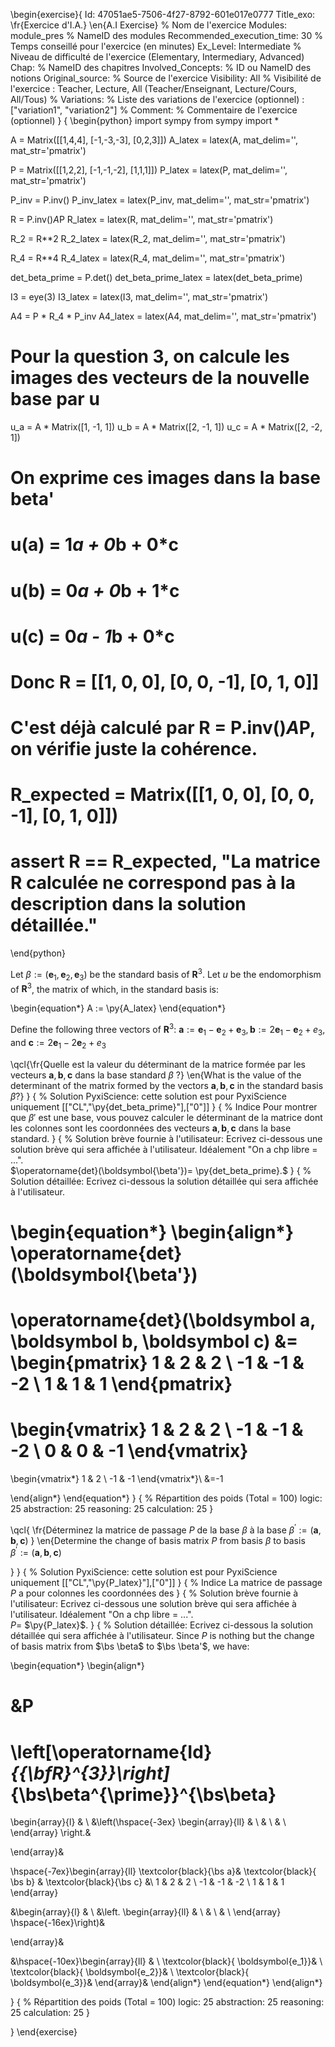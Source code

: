 
\begin{exercise}{
Id: 47051ae5-7506-4f27-8792-601e017e0777
Title_exo: \fr{Exercice d'I.A.} \en{A.I Exercise} % Nom de l'exercice
Modules: module_pres % NameID des modules
Recommended_execution_time: 30 % Temps conseillé pour l'exercice (en minutes)
Ex_Level: Intermediate % Niveau de difficulté de l'exercice (Elementary, Intermediary, Advanced)
Chap:  % NameID des chapitres
Involved_Concepts:  % ID ou NameID des notions 
Original_source:  % Source de l'exercice
Visibility: All % Visibilité de l'exercice : Teacher, Lecture, All (Teacher/Enseignant, Lecture/Cours, All/Tous)
% Variations: % Liste des variations de l'exercice (optionnel) : ["variation1", "variation2"]
% Comment: % Commentaire de l'exercice (optionnel)
}
{
\begin{python}
import sympy
from sympy import *

A = Matrix([[1,4,4], [-1,-3,-3], [0,2,3]])
A_latex = latex(A, mat_delim='', mat_str='pmatrix')

P = Matrix([[1,2,2], [-1,-1,-2], [1,1,1]])
P_latex = latex(P, mat_delim='', mat_str='pmatrix')

P_inv = P.inv()
P_inv_latex = latex(P_inv, mat_delim='', mat_str='pmatrix')

R = P.inv()*A*P
R_latex = latex(R, mat_delim='', mat_str='pmatrix')

R_2 = R**2
R_2_latex = latex(R_2, mat_delim='', mat_str='pmatrix')

R_4 = R**4
R_4_latex = latex(R_4, mat_delim='', mat_str='pmatrix')

det_beta_prime = P.det()
det_beta_prime_latex = latex(det_beta_prime)

I3 = eye(3)
I3_latex = latex(I3, mat_delim='', mat_str='pmatrix')

A4 = P * R_4 * P_inv
A4_latex = latex(A4, mat_delim='', mat_str='pmatrix')

# Pour la question 3, on calcule les images des vecteurs de la nouvelle base par u
u_a = A * Matrix([1, -1, 1])
u_b = A * Matrix([2, -1, 1])
u_c = A * Matrix([2, -2, 1])

# On exprime ces images dans la base beta'
# u(a) = 1*a + 0*b + 0*c
# u(b) = 0*a + 0*b + 1*c
# u(c) = 0*a - 1*b + 0*c
# Donc R = [[1, 0, 0], [0, 0, -1], [0, 1, 0]]
# C'est déjà calculé par R = P.inv()*A*P, on vérifie juste la cohérence.
# R_expected = Matrix([[1, 0, 0], [0, 0, -1], [0, 1, 0]])
# assert R == R_expected, "La matrice R calculée ne correspond pas à la description dans la solution détaillée."

\end{python}

Let $\beta:=\left(\boldsymbol{e}_{1}, \boldsymbol{e}_{2}, \boldsymbol{e}_{3}\right)$ be the standard basis of $\mathbf{R}^{3}$.
 Let $u$ be the endomorphism of $\mathbf{R}^{3}$, the matrix of which, in the standard basis is:

\begin{equation*}
A
:=
\py{A_latex}
\end{equation*}

Define the following three vectors of $\mathbf{R}^{3}$:
 $\boldsymbol{a}:=\boldsymbol{e}_{1}-\boldsymbol{e}_{2}+\boldsymbol{e}_{3},
\boldsymbol{b}:=2 \boldsymbol{e}_{1}-\boldsymbol{e}_{2}+e_{3}$,
and
$\boldsymbol{c}:=2 \boldsymbol{e}_{1}-2 \boldsymbol{e}_{2}+e_{3}$

\qcl{\fr{Quelle est la valeur du déterminant de la matrice formée par les vecteurs $\boldsymbol{a}, \boldsymbol{b}, \boldsymbol{c}$ dans la base standard $\beta$ ?}
\en{What is the value of the determinant of the matrix formed by the vectors $\boldsymbol{a}, \boldsymbol{b}, \boldsymbol{c}$ in the standard basis $\beta$?}
}
{ % Solution PyxiScience: cette solution est pour PyxiScience uniquement
[["CL","\py{det_beta_prime}"],["0"]]
}
{ % Indice
Pour montrer que $\beta'$ est une base, vous pouvez calculer le déterminant de la matrice dont les colonnes sont les coordonnées des vecteurs $\boldsymbol{a}, \boldsymbol{b}, \boldsymbol{c}$ dans la base standard.
}
{ % Solution brève fournie à l'utilisateur: Ecrivez ci-dessous une solution brève qui sera affichée à l'utilisateur. Idéalement "On a chp libre = ...".  
$\operatorname{det}(\boldsymbol{\beta'})= \py{det_beta_prime}.$
}
{ % Solution détaillée: Ecrivez ci-dessous la solution détaillée qui sera affichée à l'utilisateur.


\begin{equation*}
\begin{align*}
\operatorname{det}(\boldsymbol{\beta'})
=
\operatorname{det}(\boldsymbol a, \boldsymbol b, \boldsymbol c)
&=
\begin{pmatrix}
1 & 2 & 2 \\
-1 & -1 & -2 \\
1 & 1 & 1
\end{pmatrix}
=
\begin{vmatrix}
1 & 2 & 2 \\
-1 & -1 & -2 \\
0 & 0 & -1
\end{vmatrix}
=
\begin{vmatrix*}
1 & 2 \\
-1 & -1
\end{vmatrix*}\\
&=-1 

\end{align*}
\end{equation*}
}
{ % Répartition des poids (Total = 100)
logic: 25
abstraction: 25
reasoning: 25
calculation: 25
}

\qcl{
\fr{Déterminez la matrice de passage $P$ de la base $\beta$ à la base $\beta^{\prime}:=(\boldsymbol{a}, \boldsymbol{b}, \boldsymbol{c})$ }
\en{Determine the change of basis matrix $P$ from basis $\beta$ to basis $\beta^{\prime}:=(\boldsymbol{a}, \boldsymbol{b}, \boldsymbol{c})$

}
}
{ % Solution PyxiScience: cette solution est pour PyxiScience uniquement
[["CL","\py{P_latex}"],["0"]]
}
{ % Indice
La matrice de passage $P$ a pour colonnes les coordonnées des 
}
{ % Solution brève fournie à l'utilisateur: Ecrivez ci-dessous une solution brève qui sera affichée à l'utilisateur. Idéalement "On a chp libre = ...".  
 $P =$ $\py{P_latex}$.
}
{ % Solution détaillée: Ecrivez ci-dessous la solution détaillée qui sera affichée à l'utilisateur.
Since $P$ is nothing but the change of basis matrix from $\bs \beta$ to $\bs \beta'$,
we have:




\begin{equation*}
\begin{align*}


&P 
= 
\left[\operatorname{Id}_{{\bfR}^{3}}\right]_{\bs\beta^{\prime}}^{\bs\beta}
=
\begin{array}{l}
& \\
&\left(\hspace{-3ex}
\begin{array}{ll}
 &  \\
 &  \\
 &  \\
 \end{array}
\right.&

 \end{array}&


\hspace{-7ex}\begin{array}{ll}
 \textcolor{black}{\bs a}&   \textcolor{black}{ \bs b} &   \textcolor{black}{\bs c}  &\\
1 & 2 & 2 \\
-1 & -1 & -2 \\
1 & 1 & 1 
\end{array}


&\begin{array}{l}
& \\
&\left.
\begin{array}{ll}
 &  \\
 &  \\
 &  \\
 \end{array}
\hspace{-16ex}\right)&

 \end{array}&


&\hspace{-10ex}\begin{array}{ll}
 & \\
\textcolor{black}{ \boldsymbol{e_1}}& \\
\textcolor{black}{ \boldsymbol{e_2}}& \\
\textcolor{black}{ \boldsymbol{e_3}}& 
\end{array}&
\end{align*}
\end{equation*}
\end{align*}

}
{ % Répartition des poids (Total = 100)
logic: 25
abstraction: 25
reasoning: 25
calculation: 25
}





}
\end{exercise}